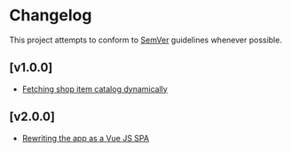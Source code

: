 # Changelog
This project attempts to conform to [SemVer](https://semver.org/) guidelines whenever possible.

## [v1.0.0]
* [Fetching shop item catalog dynamically](https://github.com/Ubunfu/mc-shop-ui/pull/1)

## [v2.0.0]
* [Rewriting the app as a Vue JS SPA](https://github.com/Ubunfu/mc-shop-ui/pull/6)